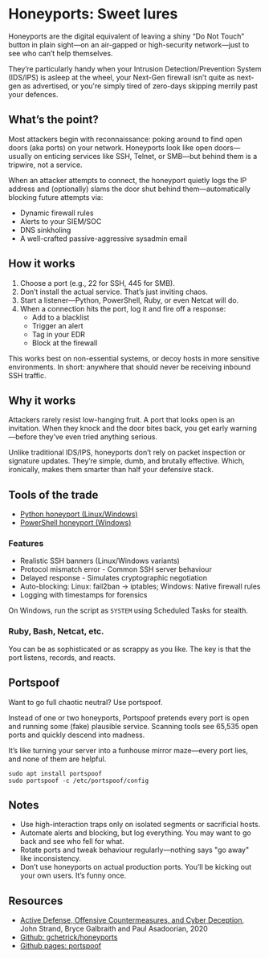 # Honeyports: Sweet lures

Honeyports are the digital equivalent of leaving a shiny “Do Not Touch” button in plain sight—on an air-gapped or 
high-security network—just to see who can’t help themselves.

They’re particularly handy when your Intrusion Detection/Prevention System (IDS/IPS) is asleep at the wheel, your 
Next-Gen firewall isn’t quite as next-gen as advertised, or you're simply tired of zero-days skipping merrily past 
your defences.

## What’s the point?

Most attackers begin with reconnaissance: poking around to find open doors (aka ports) on your network. Honeyports 
look like open doors—usually on enticing services like SSH, Telnet, or SMB—but behind them is a tripwire, not a service.

When an attacker attempts to connect, the honeyport quietly logs the IP address and (optionally) slams the door shut 
behind them—automatically blocking future attempts via:

* Dynamic firewall rules
* Alerts to your SIEM/SOC
* DNS sinkholing
* A well-crafted passive-aggressive sysadmin email

## How it works

1. Choose a port (e.g., 22 for SSH, 445 for SMB).
2. Don’t install the actual service. That’s just inviting chaos.
3. Start a listener—Python, PowerShell, Ruby, or even Netcat will do.
4. When a connection hits the port, log it and fire off a response:
   * Add to a blacklist
   * Trigger an alert
   * Tag in your EDR
   * Block at the firewall

This works best on non-essential systems, or decoy hosts in more sensitive environments. In short: anywhere that 
should never be receiving inbound SSH traffic.

## Why it works

Attackers rarely resist low-hanging fruit. A port that looks open is an invitation. When they knock and the door 
bites back, you get early warning—before they’ve even tried anything serious.

Unlike traditional IDS/IPS, honeyports don’t rely on packet inspection or signature updates. They’re simple, dumb, 
and brutally effective. Which, ironically, makes them smarter than half your defensive stack.

## Tools of the trade

* [Python honeyport (Linux/Windows)](python-honeyport.md)
* [PowerShell honeyport (Windows)](powershell-honeyport.md)

### Features

* Realistic SSH banners (Linux/Windows variants)
* Protocol mismatch error - Common SSH server behaviour
* Delayed response - Simulates cryptographic negotiation
* Auto-blocking: Linux: fail2ban → iptables;  Windows: Native firewall rules
* Logging with timestamps for forensics

On Windows, run the script as `SYSTEM` using Scheduled Tasks for stealth.

### Ruby, Bash, Netcat, etc.

You can be as sophisticated or as scrappy as you like. The key is that the port listens, records, and reacts.

## Portspoof

Want to go full chaotic neutral? Use portspoof.

Instead of one or two honeyports, Portspoof pretends every port is open and running some (fake) plausible service. 
Scanning tools see 65,535 open ports and quickly descend into madness.

It’s like turning your server into a funhouse mirror maze—every port lies, and none of them are helpful.

```
sudo apt install portspoof
sudo portspoof -c /etc/portspoof/config
```

## Notes

* Use high-interaction traps only on isolated segments or sacrificial hosts.
* Automate alerts and blocking, but log everything. You may want to go back and see who fell for what.
* Rotate ports and tweak behaviour regularly—nothing says "go away" like inconsistency.
* Don’t use honeyports on actual production ports. You’ll be kicking out your own users. It’s funny once.

## Resources

* [Active Defense, Offensive Countermeasures, and Cyber Deception](https://www.blackhillsinfosec.com/wp-content/uploads/2020/04/Training_ActiveDefence_CyberDeception_April2020.pdf), John Strand, Bryce Galbraith and Paul Asadoorian, 2020
* [Github: gchetrick/honeyports](https://github.com/gchetrick/honeyports)
* [Github pages: portspoof](https://drk1wi.github.io/portspoof/)

